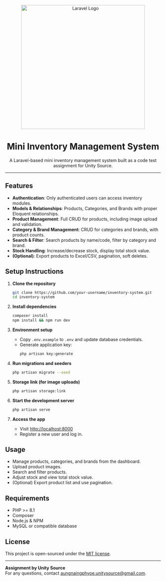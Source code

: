 <p align="center"><img src="https://raw.githubusercontent.com/laravel/art/master/logo-lockup/5%20SVG/2%20CMYK/1%20Full%20Color/laravel-logolockup-cmyk-red.svg" width="400" alt="Laravel Logo"></p>

<h1 align="center">Mini Inventory Management System</h1>

<p align="center">
A Laravel-based mini inventory management system built as a code test assignment for Unity Source.
</p>

---

## Features

- **Authentication**: Only authenticated users can access inventory modules.
- **Models & Relationships**: Products, Categories, and Brands with proper Eloquent relationships.
- **Product Management**: Full CRUD for products, including image upload and validation.
- **Category & Brand Management**: CRUD for categories and brands, with product counts.
- **Search & Filter**: Search products by name/code, filter by category and brand.
- **Stock Handling**: Increase/decrease stock, display total stock value.
- **(Optional)**: Export products to Excel/CSV, pagination, soft deletes.

## Setup Instructions

1. **Clone the repository**
    ```bash
    git clone https://github.com/your-username/inventory-system.git
    cd inventory-system
    ```

2. **Install dependencies**
    ```bash
    composer install
    npm install && npm run dev
    ```

3. **Environment setup**
    - Copy `.env.example` to `.env` and update database credentials.
    - Generate application key:
      ```bash
      php artisan key:generate
      ```

4. **Run migrations and seeders**
    ```bash
    php artisan migrate --seed
    ```

5. **Storage link (for image uploads)**
    ```bash
    php artisan storage:link
    ```

6. **Start the development server**
    ```bash
    php artisan serve
    ```

7. **Access the app**
    - Visit [http://localhost:8000](http://localhost:8000)
    - Register a new user and log in.

## Usage

- Manage products, categories, and brands from the dashboard.
- Upload product images.
- Search and filter products.
- Adjust stock and view total stock value.
- (Optional) Export product list and use pagination.

## Requirements

- PHP >= 8.1
- Composer
- Node.js & NPM
- MySQL or compatible database

## License

This project is open-sourced under the [MIT license](https://opensource.org/licenses/MIT).

---

**Assignment by Unity Source**  
For any questions, contact [aungnaingphyoe.unitysource@gmail.com](mailto:aungnaingphyoe.unitysource@gmail.com).
